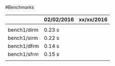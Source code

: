 #Benchmarks

|             | 02/02/2016 | xx/xx/2016 |
| ----------- | ---------- | ---------- |
|             |            |            |
| bench1/dirm | 0.23 s     |            |
| bench1/sirm | 0.22 s     |            |
| bench1/dfrm | 0.14 s     |            |
| bench1/sfrm | 0.15 s     |            |
|             |            |            |
